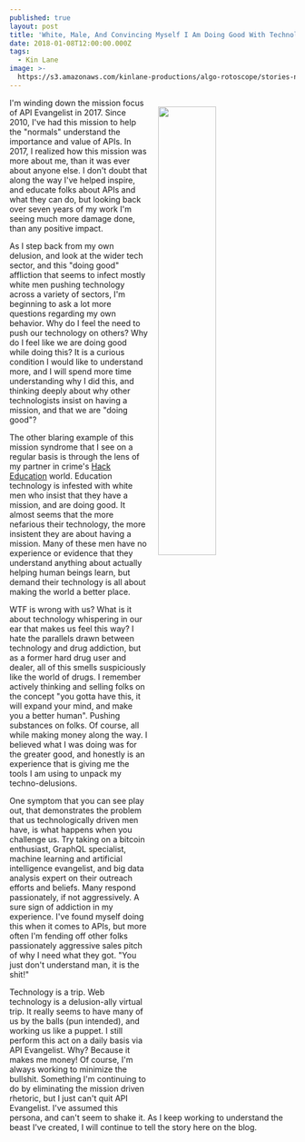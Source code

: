 ```yaml
---
published: true
layout: post
title: 'White, Male, And Convincing Myself I Am Doing Good With Technology'
date: 2018-01-08T12:00:00.000Z
tags:
  - Kin Lane
image: >-
  https://s3.amazonaws.com/kinlane-productions/algo-rotoscope/stories-new/75_125_800_500_0_max_0_1_1.jpg
---
```

<p><img src="https://s3.amazonaws.com/kinlane-productions/algo-rotoscope/stories-new/75_125_800_500_0_max_0_1_1.jpg" align="right" width="45%" style="padding: 15px;" /></p>I'm winding down the mission focus of API Evangelist in 2017. Since 2010, I've had this mission to help the "normals" understand the importance and value of APIs. In 2017, I realized how this mission was more about me, than it was ever about anyone else. I don't doubt that along the way I've helped inspire, and educate folks about APIs and what they can do, but looking back over seven years of my work I'm seeing much more damage done, than any positive impact.

As I step back from my own delusion, and look at the wider tech sector, and this "doing good" affliction that seems to infect mostly white men pushing technology across a variety of sectors, I'm beginning to ask a lot more questions regarding my own behavior. Why do I feel the need to push our technology on others? Why do I feel like we are doing good while doing this? It is a curious condition I would like to understand more, and I will spend more time understanding why I did this, and thinking deeply about why other technologists insist on having a mission, and that we are "doing good"?

The other blaring example of this mission syndrome that I see on a regular basis is through the lens of my partner in crime's [Hack Education](http://hackeducation.com) world. Education technology is infested with white men who insist that they have a mission, and are doing good. It almost seems that the more nefarious their technology, the more insistent they are about having a mission. Many of these men have no experience or evidence that they understand anything about actually helping human beings learn, but demand their technology is all about making the world a better place.

WTF is wrong with us? What is it about technology whispering in our ear that makes us feel this way? I hate the parallels drawn between technology and drug addiction, but as a former hard drug user and dealer, all of this smells suspiciously like the world of drugs. I remember actively thinking and selling folks on the concept "you gotta have this, it will expand your mind, and make you a better human". Pushing substances on folks. Of course, all while making money along the way. I believed what I was doing was for the greater good, and honestly is an experience that is giving me the tools I am using to unpack my techno-delusions.

One symptom that you can see play out, that demonstrates the problem that us technologically driven men have, is what happens when you challenge us. Try taking on a bitcoin enthusiast, GraphQL specialist, machine learning and artificial intelligence evangelist, and big data analysis expert on their outreach efforts and beliefs. Many respond passionately, if not aggressively. A sure sign of addiction in my experience. I've found myself doing this when it comes to APIs, but more often I'm fending off other folks passionately aggressive sales pitch of why I need what they got. "You just don't understand man, it is the shit!"

Technology is a trip. Web technology is a delusion-ally virtual trip. It really seems to have many of us by the balls (pun intended), and working us like a puppet. I still perform this act on a daily basis via API Evangelist. Why? Because it makes me money! Of course, I'm always working to minimize the bullshit. Something I'm continuing to do by eliminating the mission driven rhetoric, but I just can't quit API Evangelist. I've assumed this persona, and can't seem to shake it. As I keep working to understand the beast I've created, I will continue to tell the story here on the blog.
